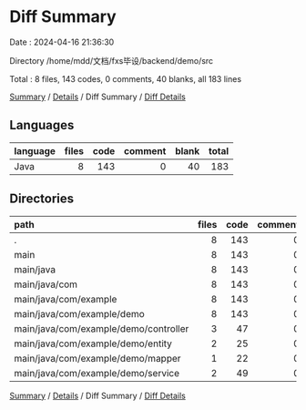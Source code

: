 # Diff Summary

Date : 2024-04-16 21:36:30

Directory /home/mdd/文档/fxs毕设/backend/demo/src

Total : 8 files,  143 codes, 0 comments, 40 blanks, all 183 lines

[Summary](results.md) / [Details](details.md) / Diff Summary / [Diff Details](diff-details.md)

## Languages
| language | files | code | comment | blank | total |
| :--- | ---: | ---: | ---: | ---: | ---: |
| Java | 8 | 143 | 0 | 40 | 183 |

## Directories
| path | files | code | comment | blank | total |
| :--- | ---: | ---: | ---: | ---: | ---: |
| . | 8 | 143 | 0 | 40 | 183 |
| main | 8 | 143 | 0 | 40 | 183 |
| main/java | 8 | 143 | 0 | 40 | 183 |
| main/java/com | 8 | 143 | 0 | 40 | 183 |
| main/java/com/example | 8 | 143 | 0 | 40 | 183 |
| main/java/com/example/demo | 8 | 143 | 0 | 40 | 183 |
| main/java/com/example/demo/controller | 3 | 47 | 0 | 12 | 59 |
| main/java/com/example/demo/entity | 2 | 25 | 0 | 7 | 32 |
| main/java/com/example/demo/mapper | 1 | 22 | 0 | 10 | 32 |
| main/java/com/example/demo/service | 2 | 49 | 0 | 11 | 60 |

[Summary](results.md) / [Details](details.md) / Diff Summary / [Diff Details](diff-details.md)